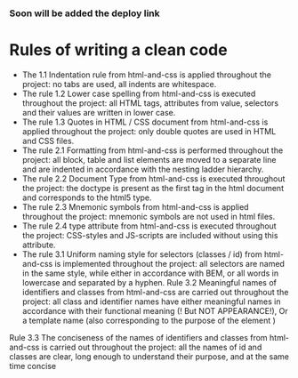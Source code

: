 ### Soon will be added the deploy link

# Rules of writing a clean code 

- The 1.1 Indentation rule from html-and-css is applied throughout the project: no tabs are used, all indents are whitespace.
- The rule 1.2 Lower case spelling from html-and-css is executed throughout the project: all HTML tags, attributes from value, selectors and their values are written in lower case.
- The rule 1.3 Quotes in HTML / CSS document from html-and-css is applied throughout the project: only double quotes are used in HTML and CSS files.
- The rule 2.1 Formatting from html-and-css is performed throughout the project: all block, table and list elements are moved to a separate line and are indented in accordance with the nesting ladder hierarchy.
- The rule 2.2 Document Type from html-and-css is executed throughout the project: the doctype is present as the first tag in the html document and corresponds to the html5 type.
- The rule 2.3 Mnemonic symbols from html-and-css is applied throughout the project: mnemonic symbols are not used in html files.
- The rule 2.4 type attribute from html-and-css is executed throughout the project: CSS-styles and JS-scripts are included without using this attribute.
- The rule 3.1 Uniform naming style for selectors (classes / id) from html-and-css is implemented throughout the project: all selectors are named in the 
same style, while either in accordance with BEM, or all words in lowercase and separated by a hyphen.
Rule 3.2 Meaningful names of identifiers and classes from html-and-css are carried out throughout the project: all class and identifier names have either meaningful names in accordance with their functional meaning (! But NOT APPEARANCE!), Or a template name (also corresponding to the purpose of the element )

Rule 3.3 The conciseness of the names of identifiers and classes from html-and-css is carried out throughout the project: all the names of id and classes are clear, long enough to understand their purpose, and at the same time concise
